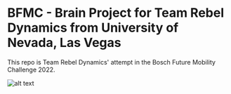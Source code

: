# BFMC - Brain Project for Team Rebel Dynamics from University of Nevada, Las Vegas

This repo is Team Rebel Dynamics' attempt in the Bosch Future Mobility Challenge 2022.

![alt text](https://github.com/pauls3/Brain/blob/master/images/0911_BFMC-14.05.2022-NIC_1746-%C2%A9-Nicu-Cherciu.jpg)
